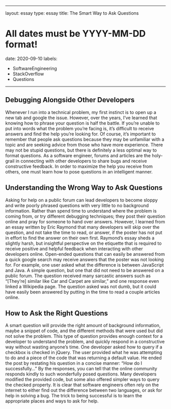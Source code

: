 
---
layout: essay
type: essay
title: The Smart Way to Ask Questions
# All dates must be YYYY-MM-DD format!
date: 2020-09-10
labels:
  - SoftwareEngineering
  - StackOverflow
  - Questions
---


## Debugging Alongside Other Developers

Whenever I run into a technical problem, my first instinct is to open up a new tab and google the issue. However, over the years, I’ve learned that knowing how to phrase your question is half the battle. If you’re unable to put into words what the problem you’re facing is, it’s difficult to receive answers and find the help you’re looking for. Of course, it’s important to remember that people ask questions because they may be unfamiliar with a topic and are seeking advice from those who have more experience. There may not be stupid questions, but there is definitely a less optimal way to format questions. As a software engineer, forums and articles are the holy-grail in connecting with other developers to share bugs and receive constructive feedback. In order to maximize the help you receive from others, one must learn how to pose questions in an intelligent manner.


## Understanding the Wrong Way to Ask Questions

Asking for help on a public forum can lead developers to become sloppy and write poorly phrased questions with very little to no background information. Rather than spend time to understand where the problem is coming from, or try different debugging techniques; they post their question online and pray for someone to hand over answers. However, I learned from an essay written by Eric Raymond that many developers will skip over the question, and not take the time to read, or answer, if the poster has not put in effort to find the answer on their own first. Raymond’s essay sheds a slightly harsh, but insightful perspective on the etiquette that is required to receive positive and helpful feedback when interacting with other developers online. Open-ended questions that can easily be answered from a quick google search may receive answers that the poster was not looking for. For example, one user asked what the difference is between JavaScript and Java. A simple question, but one that did not need to be answered on a public forum. The question received many sarcastic answers such as “[They’re] similar like Car and Carpet are similar,” and one response even linked a Wikipedia page. The question asked was not dumb, but it could have easily been answered by putting in the time to read a couple articles online.

## How to Ask the Right Questions

A smart question will provide the right amount of background information, maybe a snippet of code, and the different methods that were used but did not solve the problem. This type of question provides enough context for a developer to understand the problem, and quickly respond in a constructive way without wasting anyone’s time. One developer asked how to query if a checkbox is checked in jQuery. The user provided what he was attempting to do and a piece of the code that was returning a default value. He ended the post by restating his question in a concise manner: “How do I successfully…” By the responses, you can tell that the online community responds kindly to such wonderfully posed questions. Many developers modified the provided code, but some also offered simpler ways to query the checked property. It is clear that software engineers often rely on the internet to either find out the difference between two languages, or ask for help in solving a bug. The trick to being successful is to learn the appropriate places and ways to ask for help.



